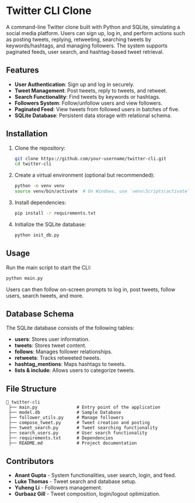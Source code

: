 # Twitter CLI Clone

A command-line Twitter clone built with Python and SQLite, simulating a social media platform. Users can sign up, log in, and perform actions such as posting tweets, replying, retweeting, searching tweets by keywords/hashtags, and managing followers. The system supports paginated feeds, user search, and hashtag-based tweet retrieval.

## Features
- **User Authentication**: Sign up and log in securely.
- **Tweet Management**: Post tweets, reply to tweets, and retweet.
- **Search Functionality**: Find tweets by keywords or hashtags.
- **Followers System**: Follow/unfollow users and view followers.
- **Paginated Feed**: View tweets from followed users in batches of five.
- **SQLite Database**: Persistent data storage with relational schema.

## Installation
1. Clone the repository:
   ```bash
   git clone https://github.com/your-username/twitter-cli.git
   cd twitter-cli
   ```
2. Create a virtual environment (optional but recommended):
   ```bash
   python -m venv venv
   source venv/bin/activate  # On Windows, use `venv\Scripts\activate`
   ```
3. Install dependencies:
   ```bash
   pip install -r requirements.txt
   ```
4. Initialize the SQLite database:
   ```bash
   python init_db.py
   ```

## Usage
Run the main script to start the CLI:
```bash
python main.py
```
Users can then follow on-screen prompts to log in, post tweets, follow users, search tweets, and more.

## Database Schema
The SQLite database consists of the following tables:
- **users**: Stores user information.
- **tweets**: Stores tweet content.
- **follows**: Manages follower relationships.
- **retweets**: Tracks retweeted tweets.
- **hashtag_mentions**: Maps hashtags to tweets.
- **lists & include**: Allows users to categorize tweets.

## File Structure
```
📂 twitter-cli
 ├── main.py               # Entry point of the application
 ├── model.db              # Sample Database
 ├── follower_utils.py     # Manage followers
 ├── compose_tweet.py      # Tweet creation and posting
 ├── tweet_search.py       # Tweet searching functionality
 ├── search_users.py       # User search functionality
 ├── requirements.txt      # Dependencies
 ├── README.md             # Project documentation
```

## Contributors
- **Anant Gupta** - System functionalities, user search, login, and feed.
- **Luke Thomas** - Tweet search and database setup.
- **Yuheng Li** - Followers management.
- **Gurbaaz Gill** - Tweet composition, login/logout optimization.
